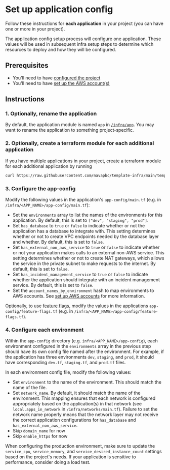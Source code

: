 # Set up application config

Follow these instructions for **each application** in your project (you can have one or more in your project).

The application config setup process will configure one application. These values will be used in subsequent infra setup steps to determine which resources to deploy and how they will be configured.

## Prerequisites

* You'll need to have [configured the project](/infra/project-config/main.tf)
* You'll need to have [set up the AWS account(s)](./set-up-aws-accounts.md)

## Instructions

### 1. Optionally, rename the application

By default, the application module is named `app` in [`/infra/app`](/infra/app). You may want to rename the application to something project-specific.

### 2. Optionally, create a terraform module for each additional application

If you have multiple applications in your project, create a terraform module for each additional application by running

```bash
curl https://raw.githubusercontent.com/navapbc/template-infra/main/template-only-bin/download-app-module.sh | bash -s
```

### 3. Configure the app-config

Modify the following values in the application's `app-config/main.tf` (e.g. in `/infra/<APP_NAME>/app-config/main.tf`):

* Set the `environments` array to list the names of the environments for this application. By default, this is set to `["dev", "staging", "prod"]`.
* Set `has_database` to `true` or `false` to indicate whether or not the application has a database to integrate with. This setting determines whether or not to create VPC endpoints needed by the database layer and whether. By default, this is set to `false`.
* Set `has_external_non_aws_service` to `true` or `false` to indicate whether or not your application makes calls to an external non-AWS service. This setting determines whether or not to create NAT gateways, which allows the service in the private subnet to make requests to the internet. By default, this is set to `false`.
* Set `has_incident_management_service` to `true` or `false` to indicate whether the application should integrate with an incident management service. By default, this is set to `false`.
* Set the `account_names_by_environment` hash to map environments to AWS accounts. See [set up AWS accounts](./set-up-aws-accounts.md) for more information.

Optionally, to use [feature flags](/docs/feature-flags.md), modify the values in the applications `app-config/feature-flags.tf` (e.g. in `/infra/<APP_NAME>/app-config/feature-flags.tf`).

### 4. Configure each environment

Within the `app-config` directory (e.g. `infra/<APP_NAME>/app-config`), each environment configured in the `environments` array in the previous step should have its own config file named after the environment. For example, if the application has three environments `dev`, `staging`, and `prod`, it should have corresponding `dev.tf`, `staging.tf`, and `prod.tf` files.

In each environment config file, modify the following values:

* Set `environment` to the name of the environment. This should match the name of the file.
* Set `network_name`. By default, it should match the name of the environment. This mapping ensures that each network is configured appropriately based on the application(s) in that network (see `local.apps_in_network` in `/infra/networks/main.tf`). Failure to set the network name properly means that the network layer may not receive the correct application configurations for `has_database` and `has_external_non_aws_service`.
* Skip `domain_name` for now
* Skip `enable_https` for now

When configuring the production environment, make sure to update the `service_cpu`, `service_memory`, and `service_desired_instance_count` settings based on the project's needs. If your application is sensitive to performance, consider doing a load test.
